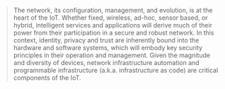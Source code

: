 >The network, its configuration, management, and evolution, is at the heart of the IoT. Whether fixed, wireless, ad-hoc, sensor based, or hybrid, intelligent services and applications will derive much of their power from their participation in a secure and robust network. In this context, identity, privacy and trust are inherently bound into the hardware and software systems, which will embody key security principles in their operation and management. Given the magnitude and diversity of devices, network infrastructure automation and programmable infrastructure (a.k.a. infrastructure as code) are critical components of the IoT.